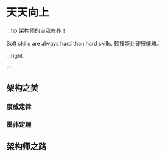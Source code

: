# 天天向上

:::tip 架构师的自我修养！

Soft skills are always hard than hard skills. 软技能比硬技能难。

:::right


:::

## 架构之美

### 康威定律

### 墨菲定理


## 架构师之路

 
